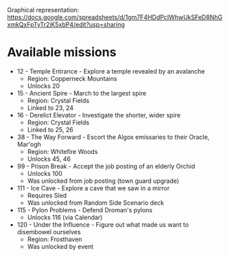 Graphical representation: https://docs.google.com/spreadsheets/d/1gm7F4HDdPcIWhwUkSFeD8NhGxmkQxFpTyTr2iK5xbP4/edit?usp=sharing

# Available missions

- 12 - Temple Entrance - Explore a temple revealed by an avalanche
  - Region: Copperneck Mountains
  - Unlocks 20
- 15 - Ancient Spire - March to the largest spire
  - Region: Crystal Fields
  - Linked to 23, 24
- 16 - Derelict Elevator - Investigate the shorter, wider spire
  - Region: Crystal Fields
  - Linked to 25, 26
- 38 - The Way Forward - Escort the Algox emissaries to their Oracle, Mar'ogh
  - Region: Whitefire Woods
  - Unlocks 45, 46
- 99 - Prison Break - Accept the job posting of an elderly Orchid
  - Unlocks 100
  - Was unlocked from job posting (town guard upgrade)
- 111 - Ice Cave - Explore a cave that we saw in a mirror
  - Requires Sled
  - Was unlocked from Random Side Scenario deck
- 115 - Pylon Problems - Defend Droman's pylons
  - Unlocks 116 (via Calendar)
- 120 - Under the Influence - Figure out what made us want to disembowel ourselves
  - Region: Frosthaven
  - Was unlocked by event
